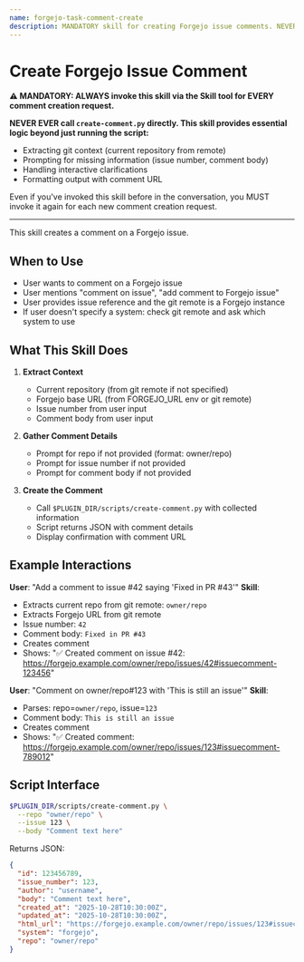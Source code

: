 ```yaml
---
name: forgejo-task-comment-create
description: MANDATORY skill for creating Forgejo issue comments. NEVER call scripts/create-comment.py directly - ALWAYS use this skill via the Skill tool. Use when user wants to add a comment to a Forgejo issue. (plugin:forgejo@todu)
---
```


# Create Forgejo Issue Comment

**⚠️ MANDATORY: ALWAYS invoke this skill via the Skill tool for EVERY comment creation request.**

**NEVER EVER call `create-comment.py` directly. This skill provides essential logic beyond just running the script:**

- Extracting git context (current repository from remote)
- Prompting for missing information (issue number, comment body)
- Handling interactive clarifications
- Formatting output with comment URL

Even if you've invoked this skill before in the conversation, you MUST invoke it again for each new comment creation request.

---

This skill creates a comment on a Forgejo issue.

## When to Use

- User wants to comment on a Forgejo issue
- User mentions "comment on issue", "add comment to Forgejo issue"
- User provides issue reference and the git remote is a Forgejo instance
- If user doesn't specify a system: check git remote and ask which system to use

## What This Skill Does

1. **Extract Context**
   - Current repository (from git remote if not specified)
   - Forgejo base URL (from FORGEJO_URL env or git remote)
   - Issue number from user input
   - Comment body from user input

2. **Gather Comment Details**
   - Prompt for repo if not provided (format: owner/repo)
   - Prompt for issue number if not provided
   - Prompt for comment body if not provided

3. **Create the Comment**
   - Call `$PLUGIN_DIR/scripts/create-comment.py` with collected information
   - Script returns JSON with comment details
   - Display confirmation with comment URL

## Example Interactions

**User**: "Add a comment to issue #42 saying 'Fixed in PR #43'"
**Skill**:

- Extracts current repo from git remote: `owner/repo`
- Extracts Forgejo URL from git remote
- Issue number: `42`
- Comment body: `Fixed in PR #43`
- Creates comment
- Shows: "✅ Created comment on issue #42: <https://forgejo.example.com/owner/repo/issues/42#issuecomment-123456>"

**User**: "Comment on owner/repo#123 with 'This is still an issue'"
**Skill**:

- Parses: repo=`owner/repo`, issue=`123`
- Comment body: `This is still an issue`
- Creates comment
- Shows: "✅ Created comment: <https://forgejo.example.com/owner/repo/issues/123#issuecomment-789012>"

## Script Interface

```bash
$PLUGIN_DIR/scripts/create-comment.py \
  --repo "owner/repo" \
  --issue 123 \
  --body "Comment text here"
```

Returns JSON:

```json
{
  "id": 123456789,
  "issue_number": 123,
  "author": "username",
  "body": "Comment text here",
  "created_at": "2025-10-28T10:30:00Z",
  "updated_at": "2025-10-28T10:30:00Z",
  "html_url": "https://forgejo.example.com/owner/repo/issues/123#issuecomment-123456789",
  "system": "forgejo",
  "repo": "owner/repo"
}
```
